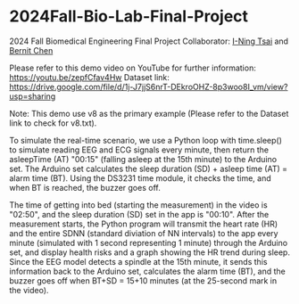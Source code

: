 # 2024Fall-Bio-Lab-Final-Project
2024 Fall Biomedical Engineering Final Project
Collaborator: [I-Ning Tsai](https://github.com/ining310) and [Bernit Chen](https://github.com/Bernit-Chen)

Please refer to this demo video on YouTube for further information: https://youtu.be/zepfCfav4Hw
Dataset link: https://drive.google.com/file/d/1j-J7jjS6nrT-DEkroOHZ-8p3woo8I_vm/view?usp=sharing

Note: 
This demo use v8 as the primary example (Please refer to the Dataset link to check for v8.txt). 

To simulate the real-time scenario, we use a Python loop with time.sleep() to simulate reading EEG and ECG signals every minute, then return the asleepTime (AT) "00:15" (falling asleep at the 15th minute) to the Arduino set. The Arduino set calculates the sleep duration (SD) + asleep time (AT) = alarm time (BT). Using the DS3231 time module, it checks the time, and when BT is reached, the buzzer goes off.

The time of getting into bed (starting the measurement) in the video is "02:50", and the sleep duration (SD) set in the app is "00:10". After the measurement starts, the Python program will transmit the heart rate (HR) and the entire SDNN (standard diviation of NN intervals) to the app every minute (simulated with 1 second representing 1 minute) through the Arduino set, and display health risks and a graph showing the HR trend during sleep. Since the EEG model detects a spindle at the 15th minute, it sends this information back to the Arduino set, calculates the alarm time (BT), and the buzzer goes off when BT+SD = 15+10 minutes (at the 25-second mark in the video).


